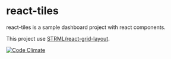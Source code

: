 # react-tiles

react-tiles is a sample dashboard project with react components.

This project use [STRML/react-grid-layout](https://github.com/STRML/react-grid-layout).

[![Code Climate](https://codeclimate.com/github/hirakiuc/react-tiles/badges/gpa.svg)](https://codeclimate.com/github/hirakiuc/react-tiles)
